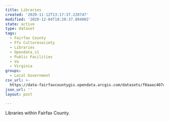 ```yaml
---
title: Libraries
created: '2020-11-12T13:17:37.220747'
modified: '2020-12-04T18:20:37.894002'
state: active
type: dataset
tags:
  - Fairfax County
  - Ffx Culturesociety
  - Libraries
  - Opendata_s1
  - Public Facilities
  - Va
  - Virginia
groups:
  - Local Government
csv_url: >-
  https://data-fairfaxcountygis.opendata.arcgis.com/datasets/f0aaac407dd2415993fa1b433b51a5cd_2.csv?outSR=%7B%22latestWkid%22%3A2283%2C%22wkid%22%3A102746%7D
json_url: ''
layout: post

---
```

Libraries within Fairfax County.
